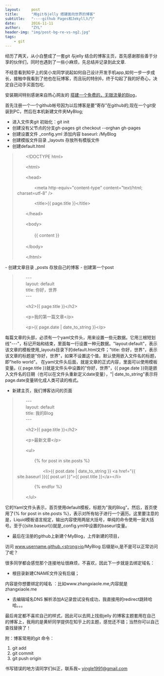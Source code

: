 ```yaml
---
layout:     post
title:      "用git与jelly 搭建面向世界的博客"
subtitle:   "----github Pages和Jekyll入门"
date:       2016-11-11
author:     "ZYL"
header-img: "img/post-bg-re-vs-ng2.jpg"
tags:
    - git
---
```


经历了两天，从小白整成了一套git 与jelly 结合的博客主页，首先感谢那些善于分享的伙伴们，同时也遇到了一些小麻烦，先总结并记录到此文章.

不经意看到知乎上的吴小龙同学说起如何自己设计开发手机app,如何一步一步成长，接触中我看到了他也在玩博客，而且玩的特别6，终于勾起了我的好奇心，决定自己动手买面包吃.

安装期间特别感谢来自热心网友的 [搭建一个免费的，无限流量的Blog](http://www.ruanyifeng.com/blog/2012/08/blogging_with_jekyll.html)，

首先注册一个一个github帐号因为以后博客是要“寄存”在github的;现在一个git安装到PC，然后在本机新建文件夹MyBlog;

- 进入文件夹git 初始化：git init
- 创建没有父节点的分支gh-pages git checkout --orghan gh-pages
- 创建设置文件 _config.yml 添加内容 baseurl: /MyBlog
- 创建模版文件目录 _layouts 存放所有模版文件
- 创建default.html 
<div>
<blockquote>

<p>　　&lt;!DOCTYPE html&gt;</p>

<p>　　&lt;html&gt;</p>

<p>　　&lt;head&gt;</p>

<p>　　　　&lt;meta http-equiv="content-type" content="text/html; charset=utf-8" /&gt;</p>

<p>　　　　&lt;title&gt;{{ page.title }}&lt;/title&gt;</p>

<p>　　&lt;/head&gt;</p>

<p>　　&lt;body&gt;<br>
 <br>
　　　　{{ content }}<br>
  <br>
　　&lt;/body&gt;</p>

<p>　　&lt;/html&gt;</p>

</blockquote>
</div>
- 创建文章目录 _posts 存放自己的博客
- 创建第一个post
<blockquote>

<p>　　---<br>
　　layout: default<br>
　　title: 你好，世界<br>
　　---</p>

<p>　　&lt;h2&gt;{{ page.title }}&lt;/h2&gt;</p>

<p>　　&lt;p&gt;我的第一篇文章&lt;/p&gt;</p>

<p>　　&lt;p&gt;{{ page.date | date_to_string }}&lt;/p&gt;</p>

</blockquote>

每篇文章的头部，必须有一个yaml文件头，用来设置一些元数据。它用三根短划线"---"，标记开始和结束，里面每一行设置一种元数据。"layout:default"，表示该文章的模板使用_layouts目录下的default.html文件；"title: 你好，世界"，表示该文章的标题是"你好，世界"，如果不设置这个值，默认使用嵌入文件名的标题，即"hello world"。
在yaml文件头后面，就是文章的正式内容，里面可以使用模板变量。{{ page.title }}就是文件头中设置的"你好，世界"，{{ page.date }}则是嵌入文件名的日期（也可以在文件头重新定义date变量），"| date_to_string"表示将page.date变量转化成人类可读的格式。

- 新建主页，我们博客访问的页面
<div>
<blockquote>
<p>　　---<br>
　　layout: default<br>
　　title: 我的Blog<br>
　　---</p>
<p>　　&lt;h2&gt;{{ page.title }}&lt;/h2&gt;</p>
<p>　　&lt;p&gt;最新文章&lt;/p&gt;</p>
<p>　　&lt;ul&gt; </p>
<p>　　　　{% for post in site.posts %}  </p>
<p>　　　　　　&lt;li&gt;{{ post.date | date_to_string }} &lt;a href="{{ site.baseurl }}{{ post.url }}"&gt;{{ post.title }}&lt;/a&gt;&lt;/li&gt;</p>
<p>　　　　{% endfor %}</p>
<p>　　&lt;/ul&gt;</p>
</blockquote>
</div>
它的Yaml文件头表示，首页使用default模板，标题为"我的Blog"。然后，首页使用了{% for post in site.posts %}，表示对所有帖子进行一个遍历。这里要注意的是，Liquid模板语言规定，输出内容使用两层大括号，单纯的命令使用一层大括号。至于{{site.baseurl}}就是_config.yml中设置的baseurl变量。

- 最后在注册的github上新建个MyBlog，上传新建的项目，

访问
www.username.github.<strong>io</strong>/MyBlog 后缀是io,是不是可以正常访问了呢？

很多同学都会感觉那个连接地址很麻烦，不喜欢，因此下一步就是去绑定域名：

- 根目录新建CNAME文件没有后缀；
 	
内容是你想要绑定的域名 ：比如www.zhangxiaole.me,内容就是zhangxiaole.me

- 去编辑域名DNS 解析添加A记录尝试没有成功，我直接用的redirect跳转哈哈。。。


最后肯定都不喜欢自己的样式，因此可以去网上找些jelly 的博客主题套用在自己的博客上，我用的是黄轩同学提供在知乎上的主题，感觉还不错；当然你可以自己查找替换了！

附：博客常用的git 命令：

1. git add
2. git commit
3. git push origin

书写错误的地方请同学们纠正，联系我~
yingle1991@gmail.com